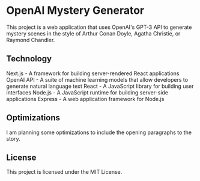 # OpenAI Mystery Generator

This project is a web application that uses OpenAI's GPT-3 API to generate mystery scenes in the style of Arthur Conan Doyle, Agatha Christie, or Raymond Chandler.

## Technology

Next.js - A framework for building server-rendered React applications
OpenAI API - A suite of machine learning models that allow developers to generate natural language text
React - A JavaScript library for building user interfaces
Node.js - A JavaScript runtime for building server-side applications
Express - A web application framework for Node.js

## Optimizations
I am planning some optimizations to include the opening paragraphs to the story.

## License
This project is licensed under the MIT License. 